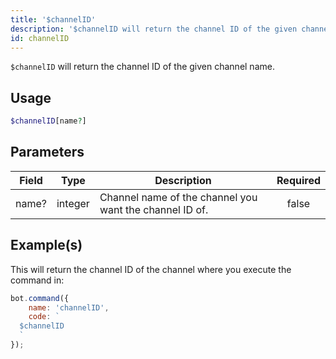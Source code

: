 ```yaml
---
title: '$channelID'
description: '$channelID will return the channel ID of the given channel name.'
id: channelID
---
```


`$channelID` will return the channel ID of the given channel name.

## Usage

```php
$channelID[name?]
```

## Parameters

| Field | Type    | Description                                             | Required |
| ----- | ------- | ------------------------------------------------------- |:--------:|
| name? | integer | Channel name of the channel you want the channel ID of. |  false   |

## Example(s)

This will return the channel ID of the channel where you execute the command in:

```javascript
bot.command({
    name: 'channelID',
    code: `
  $channelID
  `
});
```